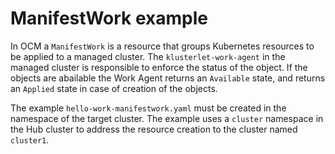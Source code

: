 # ManifestWork example

In OCM a `ManifestWork` is a resource that groups Kubernetes resources to be applied to a managed cluster.
The `klusterlet-work-agent` in the managed cluster is responsible to enforce the status of the object.
If the objects are abailable the Work Agent returns an `Available` state, and returns an `Applied` 
state in case of creation of the objects.

The example `hello-work-manifestwork.yaml` must be created in the namespace of the target cluster.
The example uses a `cluster` namespace in the Hub cluster to address the resource creation to the
cluster named `cluster1`.
